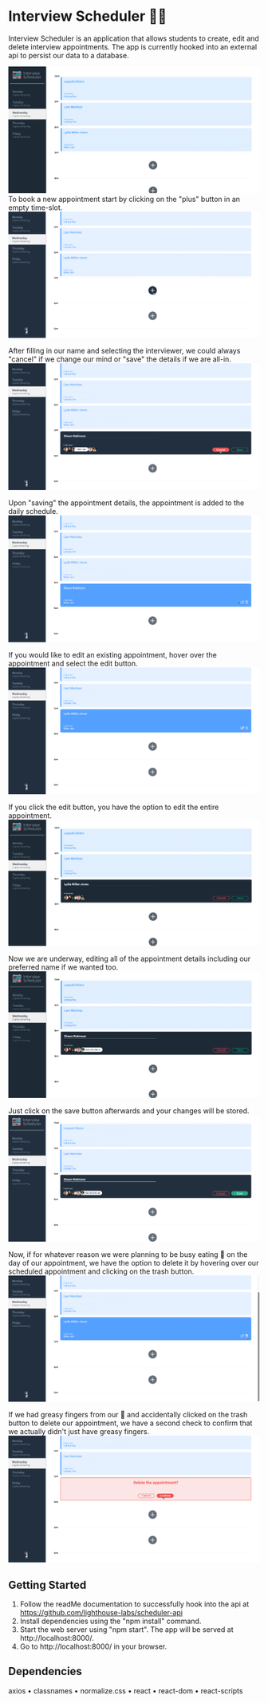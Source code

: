 # Interview Scheduler :technologist:

Interview Scheduler is an application that allows students to create, edit and delete interview appointments. The app is currently hooked into an external api to persist our data to a database.

![The app](/public/readMeImages/Wednesday.png)
To book a new appointment start by clicking on the "plus" button in an empty time-slot.
![Click on the plus button to create a new appointment](/public/readMeImages/Wednesday_add_button.png)

After filling in our name and selecting the interviewer, we could always "cancel" if we change our mind or "save" the details if we are all-in.
![Click on cancel to cancel, or click on save to save the appointment](/public/readMeImages/Wednesday_cancel_new_created.png)

Upon "saving" the appointment details, the appointment is added to the daily schedule.
![Appointment has been saved and is now in the schedule of appointments](/public/readMeImages/Wednesday_save_new_created.png)

If you would like to edit an existing appointment, hover over the appointment and select the edit button.
![Button to edit appointment](/public/readMeImages/Wednesday_edit_button.png)

If you click the edit button, you have the option to edit the entire appointment.
![Start to edit appointment](/public/readMeImages/Wednesday_edit.png)

Now we are underway, editing all of the appointment details including our preferred name if we wanted too.
![Editing appointment details](/public/readMeImages/Wednesday_edit_update.png)

Just click on the save button afterwards and your changes will be stored.
![Click on the save button](/public/readMeImages/Wednesday_edit_save_the_update.png)

Now, if for whatever reason we were planning to be busy eating :pizza: on the day of our appointment, we have the option to delete it by hovering over our scheduled appointment and clicking on the trash button.
![Trash bin icon to delete the appointment](/public/readMeImages/Wednesday_delete_button.png)

If we had greasy fingers from our :pizza: and accidentally clicked on the trash button to delete our appointment, we have a second check to confirm that we actually didn't just have greasy fingers.
![Confirmation message to delete the appointment](/public/readMeImages/Wednesday_delete_appointment.png)

## Getting Started

1. Follow the readMe documentation to successfully hook into the api at https://github.com/lighthouse-labs/scheduler-api
2. Install dependencies using the "npm install" command.
3. Start the web server using "npm start". The app will be served at http://localhost:8000/.
4. Go to http://localhost:8000/ in your browser.

## Dependencies

axios • classnames • normalize.css • react • react-dom • react-scripts
